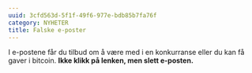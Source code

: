 ```yaml
---
uuid: 3cfd563d-5f1f-49f6-977e-bdb85b7fa76f
category: NYHETER
title: Falske e-poster
---
```

I e-postene får du tilbud om å være med i en konkurranse eller du kan få gaver i bitcoin. **Ikke klikk på lenken, men slett e-posten.**